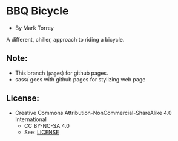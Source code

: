 
# BBQ Bicycle
* By Mark Torrey

A different, chiller, approach to riding a bicycle.


## Note:
* This branch (`pages`) for github pages.
* sass/ goes with github pages for stylizing web page

## License:
* Creative Commons Attribution-NonCommercial-ShareAlike 4.0 International
	* CC BY-NC-SA 4.0
	* See: [LICENSE](./LICENSE)


